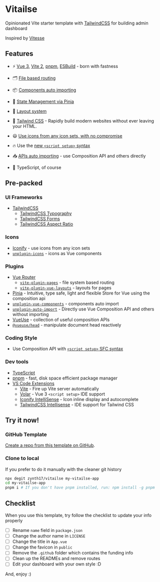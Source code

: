 # Vitailse

Opinionated Vite starter template with [TailwindCSS](https://tailwindcss.com/) for building admin dashboard

Inspired by [Vitesse](https://github.com/antfu/vitesse)

## Features

- ⚡️ [Vue 3](https://github.com/vuejs/vue-next), [Vite 2](https://github.com/vitejs/vite), [pnpm](https://pnpm.js.org/), [ESBuild](https://github.com/evanw/esbuild) - born with fastness

- 🗂 [File based routing](./src/pages)

- 📦 [Components auto importing](./src/components)

- 🍍 [State Management via Pinia](https://pinia.esm.dev/)

- 📑 [Layout system](./src/layouts)


- 🎨 [Tailwind CSS](https://tailwindcss.com/) - Rapidly build modern websites without ever leaving your HTML.

- 😃 [Use icons from any icon sets, with no compromise](https://github.com/antfu/unplugin-icons)

- 🔥 Use the [new `<script setup>` syntax](https://github.com/vuejs/rfcs/pull/227)

- 📥 [APIs auto importing](https://github.com/antfu/unplugin-auto-import) - use Composition API and others directly

- 🦾 TypeScript, of course

## Pre-packed

### UI Frameworks

- [TailwindCSS](https://tailwindcss.com/)
  - [TailwindCSS Typography](https://github.com/tailwindlabs/tailwindcss-typography)
  - [TailwindCSS Forms](https://github.com/tailwindlabs/tailwindcss-forms)
  - [TailwindCSS Aspect Ratio](https://github.com/tailwindlabs/tailwindcss-aspect-ratio)

### Icons

- [Iconify](https://iconify.design) - use icons from any icon sets 
- [`unplugin-icons`](https://github.com/antfu/unplugin-icons) - icons as Vue components

### Plugins

- [Vue Router](https://github.com/vuejs/vue-router)
  - [`vite-plugin-pages`](https://github.com/hannoeru/vite-plugin-pages) - file system based routing
  - [`vite-plugin-vue-layouts`](https://github.com/JohnCampionJr/vite-plugin-vue-layouts) - layouts for pages
- [Pinia](https://pinia.esm.dev) - Intuitive, type safe, light and flexible Store for Vue using the composition api
- [`unplugin-vue-components`](https://github.com/antfu/unplugin-vue-components) - components auto import
- [`unplugin-auto-import`](https://github.com/antfu/unplugin-auto-import) - Directly use Vue Composition API and others without importing
- [VueUse](https://github.com/antfu/vueuse) - collection of useful composition APIs
- [`@vueuse/head`](https://github.com/vueuse/head) - manipulate document head reactively

### Coding Style

- Use Composition API with [`<script setup>` SFC syntax](https://github.com/vuejs/rfcs/pull/227)

### Dev tools

- [TypeScript](https://www.typescriptlang.org/)
- [pnpm](https://pnpm.js.org/) - fast, disk space efficient package manager
- [VS Code Extensions](./.vscode/extensions.json)
  - [Vite](https://marketplace.visualstudio.com/items?itemName=antfu.vite) - Fire up Vite server automatically
  - [Volar](https://marketplace.visualstudio.com/items?itemName=johnsoncodehk.volar) - Vue 3 `<script setup>` IDE support
  - [Iconify IntelliSense](https://marketplace.visualstudio.com/items?itemName=antfu.iconify) - Icon inline display and autocomplete
  - [TailwindCSS Intellisense](https://marketplace.visualstudio.com/items?itemName=bradlc.vscode-tailwindcss) - IDE support for Tailwind CSS
## Try it now!

### GitHub Template

[Create a repo from this template on GitHub](https://github.com/zynth17/vitailse/generate).

### Clone to local

If you prefer to do it manually with the cleaner git history

```bash
npx degit zynth17/vitailse my-vitailse-app
cd my-vitailse-app
pnpm i # If you don't have pnpm installed, run: npm install -g pnpm
```

## Checklist

When you use this template, try follow the checklist to update your info properly

- [ ] Rename `name` field in `package.json`
- [ ] Change the author name in `LICENSE`
- [ ] Change the title in `App.vue`
- [ ] Change the favicon in `public`
- [ ] Remove the `.github` folder which contains the funding info
- [ ] Clean up the READMEs and remove routes
- [ ] Edit your dashboard with your own style :D

And, enjoy :)
